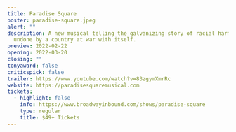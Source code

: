```yaml
---
title: Paradise Square
poster: paradise-square.jpeg
alert: ""
description: A new musical telling the galvanizing story of racial harmony
  undone by a country at war with itself.
preview: 2022-02-22
opening: 2022-03-20
closing: ""
tonyaward: false
criticspick: false
trailer: https://www.youtube.com/watch?v=83zgymXmrRc
website: https://paradisesquaremusical.com
tickets:
  - highlight: false
    info: https://www.broadwayinbound.com/shows/paradise-square
    type: regular
    title: $49+ Tickets
---
```

